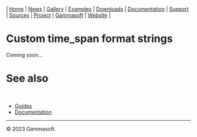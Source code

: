 | [Home](home.md) | [News](news.md) | [Gallery](gallery.md) | [Examples](examples.md) | [Downloads](downloads.md) | [Documentation](documentation.md) | [Support](support.md) | [Sources](https://github.com/gammasoft71/xtd) | [Project](https://sourceforge.net/projects/xtdpro/) | [Gammasoft](gammasoft.md) | [Website](https://gammasoft71.wixsite.com/xtdpro) |

# Custom time_span format strings

Coming soon...

# See also
​
* [Guides](guides.md)
* [Documentation](documentation.md)

______________________________________________________________________________________________

© 2023 Gammasoft.

[comment]: <> (https://learn.microsoft.com/en-us/dotnet/standard/base-types/custom-timespan-format-strings)
